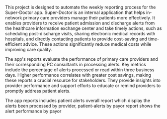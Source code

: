 This project is designed to automate the weekly reporting process for the Super-Doctor app. Super-Doctor is an internal application that helps in-network primary care providers manage their patients more effectively. It enables providers to receive patient admission and discharge alerts from the healthcare information exchange center and take timely actions, such as scheduling post-discharge visits, sharing electronic medical records with hospitals, and directly contacting patients to provide cost-saving and time-efficient advice. These actions significantly reduce medical costs while improving care quality.

The app's reports evaluate the performance of primary care providers and their corresponding PC consultants in processing alerts. Key metrics include the percentage of alerts processed or read within three business days. Higher performance correlates with greater cost savings, making these reports a crucial resource for stakeholders. They provide insights into provider performance and support efforts to educate or remind providers to promptly address patient alerts. 

The app reports includes patient alerts overall report which display the alerts been processed by provider, patient-alerts by payor report shows the alert performance by payor 
